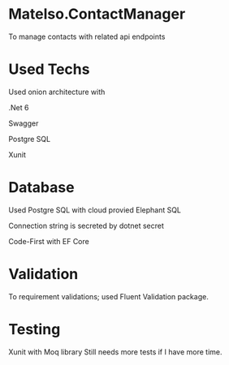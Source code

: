 # Matelso.ContactManager

To manage contacts with related api endpoints

# Used Techs

Used onion architecture with

.Net 6

Swagger

Postgre SQL

Xunit

# Database
Used Postgre SQL with cloud provied Elephant SQL

Connection string is secreted by dotnet secret

Code-First with EF Core

# Validation
To requirement validations; used Fluent Validation package.

# Testing

Xunit with Moq library
Still needs more tests if I have more time.
